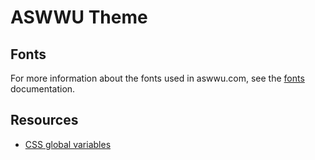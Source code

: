 # ASWWU Theme

## Fonts

For more information about the fonts used in aswwu.com, see the [fonts](docs/fonts.md) documentation.

## Resources

- [CSS global variables](https://developer.mozilla.org/en-US/docs/Web/CSS/CSS_Fonts/Variable_Fonts_Guide)
